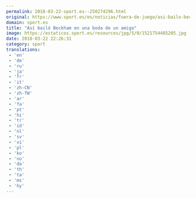 ```yaml
---
permalink: 2018-03-22-sport.es--250274296.html
original: https://www.sport.es/es/noticias/fuera-de-juego/asi-bailo-beckham-una-boda-amigo-6708780?utm_source=rss-noticias&utm_medium=feed&utm_campaign=fuera-de-juego
domain: sport.es
title: "Así bailó Beckham en una boda de un amigo"
image: https://estaticos.sport.es/resources/jpg/5/0/1521754485205.jpg
date: 2018-03-22 22:26:31
category: sport
translations: 
 - 'en'
 - 'de'
 - 'ru'
 - 'ja'
 - 'fr'
 - 'it'
 - 'zh-CN'
 - 'zh-TW'
 - 'ar'
 - 'fa'
 - 'pt'
 - 'hi'
 - 'tr'
 - 'id'
 - 'nl'
 - 'sv'
 - 'vi'
 - 'pl'
 - 'ko'
 - 'no'
 - 'da'
 - 'th'
 - 'ta'
 - 'ms'
 - 'hy'
---
```


